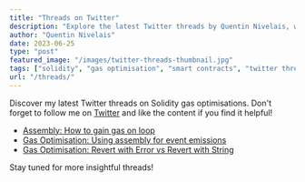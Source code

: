 ```yaml
---
title: "Threads on Twitter"
description: "Explore the latest Twitter threads by Quentin Nivelais, where he shares valuable insights on Solidity gas optimisations."
author: "Quentin Nivelais"
date: 2023-06-25
type: "post"
featured_image: "/images/twitter-threads-thumbnail.jpg"
tags: ["solidity", "gas optimisation", "smart contracts", "twitter threads"]
url: "/threads/"
---
```


Discover my latest Twitter threads on Solidity gas optimisations. Don't forget to follow me on [Twitter](https://twitter.com/QNivelais) and like the content if you find it helpful!

 - [Assembly: How to gain gas on loop](https://twitter.com/QNivelais/status/1640766367136710672)
 - [Gas Optimisation: Using assembly for event emissions](https://twitter.com/QNivelais/status/1638955223333871616)
 - [Gas Optimisation: Revert with Error vs Revert with String](https://twitter.com/QNivelais/status/1638495912744894464)

Stay tuned for more insightful threads!
